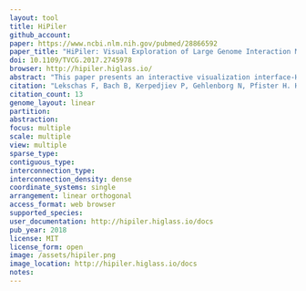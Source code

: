 ```yaml
---
layout: tool 
title: HiPiler
github_account: 
paper: https://www.ncbi.nlm.nih.gov/pubmed/28866592
paper_title: "HiPiler: Visual Exploration of Large Genome Interaction Matrices with Interactive Small Multiples."
doi: 10.1109/TVCG.2017.2745978
browser: http://hipiler.higlass.io/
abstract: "This paper presents an interactive visualization interface-HiPiler-for the exploration and visualization of regions-of-interest in large genome interaction matrices. Genome interaction matrices approximate the physical distance of pairs of regions on the genome to each other and can contain up to 3 million rows and columns with many sparse regions. Regions of interest (ROIs) can be defined, e.g., by sets of adjacent rows and columns, or by specific visual patterns in the matrix. However, traditional matrix aggregation or pan-and-zoom interfaces fail in supporting search, inspection, and comparison of ROIs in such large matrices. In HiPiler, ROIs are first-class objects, represented as thumbnail-like "snippets". Snippets can be interactively explored and grouped or laid out automatically in scatterplots, or through dimension reduction methods. Snippets are linked to the entire navigable genome interaction matrix through brushing and linking. The design of HiPiler is based on a series of semi-structured interviews with 10 domain experts involved in the analysis and interpretation of genome interaction matrices. We describe six exploration tasks that are crucial for analysis of interaction matrices and demonstrate how HiPiler supports these tasks. We report on a user study with a series of data exploration sessions with domain experts to assess the usability of HiPiler as well as to demonstrate respective findings in the data."
citation: "Lekschas F, Bach B, Kerpedjiev P, Gehlenborg N, Pfister H. HiPiler: Visual Exploration of Large Genome Interaction Matrices with Interactive Small Multiples. IEEE Trans Vis Comput Graph. ieeexplore.ieee.org; 2018;24: 522–531."
citation_count: 13
genome_layout: linear
partition: 
abstraction: 
focus: multiple
scale: multiple
view: multiple
sparse_type: 
contiguous_type: 
interconnection_type: 
interconnection_density: dense
coordinate_systems: single
arrangement: linear orthogonal
access_format: web browser
supported_species: 
user_documentation: http://hipiler.higlass.io/docs
pub_year: 2018
license: MIT
license_form: open
image: /assets/hipiler.png
image_location: http://hipiler.higlass.io/docs
notes: 
---
```

